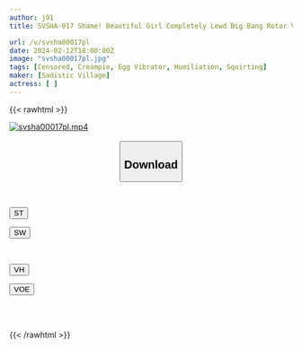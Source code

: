 ```yaml
---
author: j91
title: SVSHA-017 Shame! Beautiful Girl Completely Lewd Big Bang Rotor Voltage 85 Times! A Family Restaurant Girl Who Works Part-Time Has A Bomb Rotor Inserted Into Her Tight Man That Makes Her Incontinence Mercilessly In The Open With Vibrations Stronger Than An Electric Massager

url: /v/svsha00017pl
date: 2024-02-12T18:00:00Z
image: "svsha00017pl.jpg"
tags: [Censored, Creampie, Egg Vibrator, Humiliation, Squirting]
maker: [Sadistic Village]
actress: [ ]
---
```



{{< rawhtml >}}

<div class="video" data-videoid="BPX1OV9dgquyJ39">
    <a href="javascript:;">
        <img src="/v/svsha00017pl/svsha00017pl.jpg" width="WIDTH" height="HEIGHT" alt="svsha00017pl.mp4" loading="lazy">
    </a>
</div>

<script type="text/javascript" src="https://j91.asia/asset/on-demand-st.js"></script>

<br>
  <link rel="stylesheet" href="https://j91.asia/asset/bs5.css">
  
  <center>
  <button class="btn btn-primary" type="button" data-bs-toggle="collapse" data-bs-target=".multi-collapse" aria-expanded="false" aria-controls="multiCollapseExample1 multiCollapseExample2"><h2>Download</h2></button></center>
</p>
<div class="row">
  <div class="col">
    <div class="collapse multi-collapse" id="multiCollapseExample1">
      <div class="card card-body">
	      	      <br>
<div class="buttons">  
<p><a href="https://streamtape.to/v/BPX1OV9dgquyJ39" target="_blank"><button class="btn-hover color-3"><i class="fa fa-download"></i> ST</button></a></p>
<p><a href="https://cdnwish.com/8cwfey69ypq2" target="_blank"><button class="btn-hover color-2"><i class="fa fa-download"></i> SW</button></a></p></div>
    </div>
  </div>
</div>
  <div class="col">
    <div class="collapse multi-collapse" id="multiCollapseExample2">
      <div class="card card-body">
	      <br>
<div class="buttons">
<p><a href="https://vidhidepro.com/f/pwsxpv4kewf9"><button class="btn-hover color-9"><i class="fa fa-download"></i> VH</button></a></p>
<p><a href="https://voe.sx/tbgisqzdxfgm"><button class="btn-hover color-8"><i class="fa fa-download"></i> VOE</button></a></p></div>
<br><br>
      </div>
    </div>
  </div>
</div>

{{< /rawhtml >}}